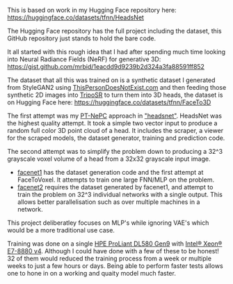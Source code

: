 This is based on work in my Hugging Face repository here:
https://huggingface.co/datasets/tfnn/HeadsNet

The Hugging Face repository has the full project including the dataset, this GitHub repository just stands to hold the bare code.

It all started with this rough idea that I had after spending much time looking into Neural Radiance Fields (NeRF) for generative 3D:
https://gist.github.com/mrbid/1eacdd9d9239b2d324a3fa88591ff852

The dataset that all this was trained on is a synthetic dataset I generated from StyleGAN2 using [ThisPersonDoesNotExist.com](https://ThisPersonDoesNotExist.com) and then feeding those synthetic 2D images into [TripoSR](https://github.com/VAST-AI-Research/TripoSR) to turn them into 3D heads, the dataset is on Hugging Face here: https://huggingface.co/datasets/tfnn/FaceTo3D

The first attempt was my [PT-NePC](https://gist.github.com/mrbid/1eacdd9d9239b2d324a3fa88591ff852) approach in ["headsnet"](headsnet). HeadsNet was the highest quality attempt. It took a simple two vector input to produce a random full color 3D point cloud of a head. It includes the scraper, a viewer for the scraped models, the dataset generator, training and prediction code.

The second attempt was to simplify the problem down to producing a 32^3 grayscale voxel volume of a head from a 32x32 grayscale input image.
- [facenet1](facenet1) has the dataset generation code and the first attempt at FaceToVoxel. It attempts to train one large FNN/MLP on the problem.
- [facenet2](facenet2) requires the dataset generated by facenet1, and attempt to train the problem on 32^3 individual networks with a single output. This allows better parallelisation such as over multiple machines in a network.

This project deliberatley focuses on MLP's while ignoring VAE's which would be a more traditional use case.

Training was done on a single [HPE ProLiant DL580 Gen9](https://www.hpe.com/psnow/doc/c04601208) with [Intel® Xeon® E7-8880 v4](https://www.intel.com/content/www/us/en/products/sku/93792/intel-xeon-processor-e78880-v4-55m-cache-2-20-ghz/specifications.html). Although I could have done with a few of these to be honest! 32 of them would reduced the training process from a week or multiple weeks to just a few hours or days. Being able to perform faster tests allows one to hone in on a working and quaity model much faster.

